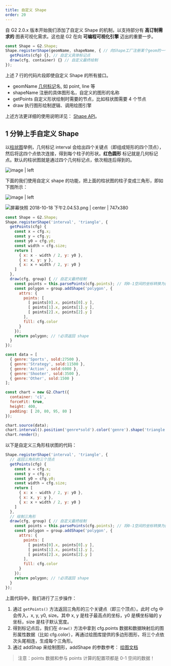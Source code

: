 ```yaml
---
title: 自定义 Shape
order: 20
---
```


自 G2 2.0.x 版本开始我们添加了自定义 Shape 的机制，以支持部分有 __高订制需求的__ 图表可视化需求。这也是 G2 在向 __可编程可视化引擎__ 迈出的重要一步。

```js
const Shape = G2.Shape;
Shape.registerShape(geomName, shapeName, { // 向Shape工厂注册某个geom的一个shape
  getPoints(cfg) {}, // 自定义具体标记点
  draw(cfg, container) {} // 自定义最终绘制
});
```

上述 7 行的代码片段即使自定义 Shape 的所有接口。

* geomName [几何标记](/zh/docs/manual/api/geometry)名, 如 point, line 等
* shapeName 注册的具体图形名，自定义的图形的名称
* getPoints 自定义形状绘制时需要的节点，比如柱状图需要 4 个节点
* draw 执行图形绘制逻辑、调用绘图引擎

上述方法更详细的使用说明详见： [Shape API](/zh/docs/manual/api/shape)。

## 1 分钟上手自定义 Shape

以[柱状图](/zh/examples/column/basic)举例，几何标记 interval 会给出四个关键点（即组成矩形的四个顶点），然后将这四个点依次连接，得到每个柱子的形状。__红色圆形__ 标记就是几何标记点。默认的柱状图就是通过四个几何标记点，依次相连后得到的。

![image | left](https://zos.alipayobjects.com/skylark/f56fb446-5395-48d5-9e20-8aa07d585c7f/attach/1996/198df5d694346bc9/image.png "")

下面的我们使用自定义 shape 的功能，把上面的柱状图的柱子变成三角形，即如下图所示：

![image | left](https://zos.alipayobjects.com/skylark/c3da8dc1-6d42-49a4-a5e5-e10430cc8ec7/attach/1996/d0c46539b2a3e329/image.png "")

![屏幕快照 2018-10-18 下午2.04.53.png | center | 747x380](https://cdn.nlark.com/yuque/0/2018/png/100996/1539842710827-819f9f43-e338-4a23-bf1c-6e1d2bebfaf2.png "")

```javascript
const Shape = G2.Shape;
Shape.registerShape('interval', 'triangle', {
  getPoints(cfg) {
    const x = cfg.x;
    const y = cfg.y;
    const y0 = cfg.y0;
    const width = cfg.size;
    return [
      { x: x - width / 2, y: y0 },
      { x: x, y: y },
      { x: x + width / 2, y: y0 }
    ]
  },
  draw(cfg, group) { // 自定义最终绘制
    const points = this.parsePoints(cfg.points); // 将0-1空间的坐标转换为画布坐标
    const polygon = group.addShape('polygon', {
      attrs: {
        points: [
          [ points[0].x, points[0].y ],
          [ points[1].x, points[1].y ],
          [ points[2].x, points[2].y ]
        ],
        fill: cfg.color
      }
    });
    return polygon; // !必须返回 shape
  }
});

const data = [
  { genre:'Sports', sold:27500 },
  { genre:'Strategy', sold:11500 },
  { genre:'Action', sold:6000 },
  { genre:'Shooter', sold:3500 },
  { genre:'Other', sold:1500 }
];

const chart = new G2.Chart({
  container: 'c1',
  forceFit: true,
  height: 400,
  padding: [ 20, 80, 95, 80 ]
});

chart.source(data);
chart.interval().position('genre*sold').color('genre').shape('triangle');
chart.render();
```

以下是自定义三角形柱状图的代码：

```js
Shape.registerShape('interval', 'triangle', {
  // 返回三角形的三个顶点
  getPoints(cfg) {
    const x = cfg.x;
    const y = cfg.y;
    const y0 = cfg.y0;
    const width = cfg.size;
    return [
      { x: x - width / 2, y: y0 },
      { x: x, y: y },
      { x: x + width / 2, y: y0 }
    ]
  },
  // 绘制三角形
  draw(cfg, group) { // 自定义最终绘制
    const points = this.parsePoints(cfg.points); // 将0-1空间的坐标转换为画布坐标
    const polygon = group.addShape('polygon', {
      attrs: {
        points: [
          [ points[0].x, points[0].y ],
          [ points[1].x, points[1].y ],
          [ points[2].x, points[2].y ]
        ],
        fill: cfg.color
      }
    });
    return polygon; // !必须返回 shape
  }
});
```

上面代码中，我们进行了三步操作：

1. 通过 `getPoints()`  方法返回三角形的三个关键点（即三个顶点）。此时 cfg 中会传入，x, y, y0, size。其中 x, y 是柱子最高点的坐标，y0 是横坐标轴的 y 坐标，size 是柱子默认宽度。
2. 得到标记点后，我们在 `draw()` 方法中拿到 cfg.points 数据和数据映射后的图形属性数据（比如 cfg.color），再通过绘图库提供的多边形图形，将三个点依次头尾相连，生成每个三角形。
3. 通过 addShap 来绘制图形，addShape 的参数参考： [绘图文档](https://github.com/antvis/g)
> 注意：points 数据和参与 points 计算的配置项都是 0-1 空间的数据！
